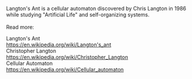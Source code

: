 Langton's Ant is a cellular automaton discovered by Chris Langton in 1986  
while studying "Artificial Life" and self-organizing systems.  
&nbsp;  
Read more:  

Langton's Ant  
https://en.wikipedia.org/wiki/Langton's_ant  
Christopher Langton  
https://en.wikipedia.org/wiki/Christopher_Langton  
Cellular Automaton  
https://en.wikipedia.org/wiki/Cellular_automaton  

